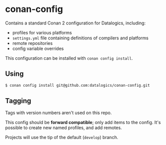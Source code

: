 # conan-config

Contains a standard Conan 2 configuration for Datalogics, including:

- profiles for various platforms
- `settings.yml` file containing definitions of compilers and platforms
- remote repositories
- config variable overrides

This configuration can be installed with `conan config install`. 

## Using

```bash
$ conan config install git@github.com:datalogics/conan-config.git
```

## Tagging

Tags with version numbers aren't used on this repo.

This config should be **forward compatible**; only add items to the config. It's
possible to create new named profiles, and add remotes.

Projects will use the tip of the default (`develop`) branch.
